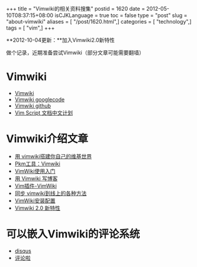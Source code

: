 +++
title = "Vimwiki的相关资料搜集"
postid = 1620
date = 2012-05-10T08:37:15+08:00
isCJKLanguage = true
toc = false
type = "post"
slug = "about-vimwiki"
aliases = [ "/post/1620.html",]
categories = [ "technology",]
tags = [ "vim",]
+++


**2012-10-04更新：**加入Vimwiki2.0新特性



做个记录，近期准备尝试Vimwiki（部分文章可能需要翻墙）

# Vimwiki

-   [Vimwiki](http://www.vim.org/scripts/script.php?script_id=2226)
-   [Vimwiki googlecode](https://code.google.com/p/vimwiki/)
-   [Vimwiki github](https://github.com/vim-scripts/vimwiki)
-   [Vim Script 文档中文计划](https://code.google.com/p/vim-script-cn/source/browse/trunk/doc/vimwiki.cnx)

# Vimwiki介绍文章

-   [用 vimwiki搭建你自己的维基世界](http://wiki.ktmud.com/tips/vim/vimwiki-guide.html)
-   [Pkm工具：Vimwiki](http://xbeta.info/vimwiki.htm)
-   [VimWiki使用入门](http://www.ruchee.com/code/linux/vim/2011-05-18.html)
-   [用 Vimwiki 写博客](http://blog.hotoo.me/use-vimwiki-for-blog.html)
-   [Vim插件-VimWiki](http://www.berlinix.com/VimWiki.html)
-   [同步 vimwiki到线上的各种方法](http://wiki.ktmud.com/tips/vim/ways-to-sync-vimwiki.html)
-   [VimWiki安装配置](http://yishanhe.net/wiki/vimwiki.html)
-   [Vimwiki 2.0 新特性](http://yishanhe.net/vimwiki-version2/)

# 可以嵌入Vimwiki的评论系统

-   [disqus](http://disqus.com/features/)
-   [评论啦](http://www.pinglun.la/)

